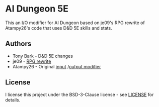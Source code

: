# AI Dungeon 5E

This an I/O modifier for AI Dungeon based on je09's RPG rewrite of Atampy26's code that uses D&D 5E skills and stats.

## Authors

- Tony Bark  - D&D 5E changes
- je09 - [RPG rewrite](https://github.com/je09/AIDungeonRPG)
- Atampy26 - Original [input](https://pastebin.com/sVRqWGQp) /[output modifier](https://pastebin.com/zVE4LbtB)

## License

I license this project under the BSD-3-Clause license - see [LICENSE](LICENSE) for details.